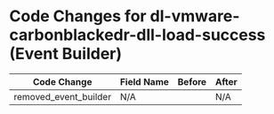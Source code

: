 # Code Changes for dl-vmware-carbonblackedr-dll-load-success (Event Builder)

| Code Change | Field Name | Before | After |
|-------------|------------|--------|-------|
| removed_event_builder | N/A |  | N/A |